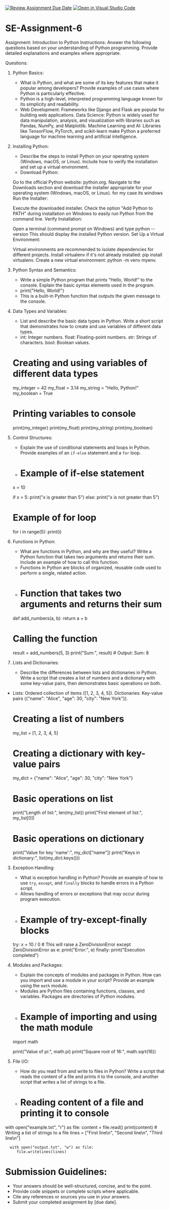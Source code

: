 [![Review Assignment Due Date](https://classroom.github.com/assets/deadline-readme-button-22041afd0340ce965d47ae6ef1cefeee28c7c493a6346c4f15d667ab976d596c.svg)](https://classroom.github.com/a/WfNmjXUk)
[![Open in Visual Studio Code](https://classroom.github.com/assets/open-in-vscode-2e0aaae1b6195c2367325f4f02e2d04e9abb55f0b24a779b69b11b9e10269abc.svg)](https://classroom.github.com/online_ide?assignment_repo_id=15297984&assignment_repo_type=AssignmentRepo)
# SE-Assignment-6
 Assignment: Introduction to Python
Instructions:
Answer the following questions based on your understanding of Python programming. Provide detailed explanations and examples where appropriate.

 Questions:

1. Python Basics:
   - What is Python, and what are some of its key features that make it popular among developers? Provide examples of use cases where Python is particularly effective.
   - Python is a high-level, interpreted programming language known for its simplicity and readability.
   - Web Development: Frameworks like Django and Flask are popular for building web applications.
   Data Science: Python is widely used for data manipulation, analysis, and visualization with libraries such as Pandas, NumPy, and Matplotlib.
   Machine Learning and AI: Libraries like TensorFlow, PyTorch, and scikit-learn make Python a preferred language for machine learning and artificial intelligence.

2. Installing Python:
   - Describe the steps to install Python on your operating system (Windows, macOS, or Linux). Include how to verify the installation and set up a virtual environment.
   - Download Python:

   Go to the official Python website: python.org.
   Navigate to the Downloads section and download the installer appropriate for your operating system (Windows, macOS, or Linux). for my case its windows 
   Run the Installer:

   Execute the downloaded installer.
   Check the option "Add Python to PATH" during installation on Windows to easily run Python from the command line.
   Verify Installation:

   Open a terminal (command prompt on Windows) and type python --version
   This should display the installed Python version.
   Set Up a Virtual Environment:

   Virtual environments are recommended to isolate dependencies for different projects.
   Install virtualenv if it's not already installed: pip install virtualenv.
   Create a new virtual environment: python -m venv myenv.

3. Python Syntax and Semantics:
   - Write a simple Python program that prints "Hello, World!" to the console. Explain the basic syntax elements used in the program.
   - print("Hello, World!")
   -  This is a built-in Python function that outputs the given message to the console.

4. Data Types and Variables:
   - List and describe the basic data types in Python. Write a short script that demonstrates how to create and use variables of different data types.
   - int: Integer numbers.
   float: Floating-point numbers.
   str: Strings of characters.
   bool: Boolean values.
   # Creating and using variables of different data types
   my_integer = 42
   my_float = 3.14
   my_string = "Hello, Python!"
   my_boolean = True

   # Printing variables to console
   print(my_integer)
   print(my_float)
   print(my_string)
   print(my_boolean)


5. Control Structures:
   - Explain the use of conditional statements and loops in Python. Provide examples of an `if-else` statement and a `for` loop.
   - # Example of if-else statement
   x = 10

   if x > 5:
      print("x is greater than 5")
   else:
      print("x is not greater than 5")
      # Example of for loop
   for i in range(5):
      print(i)



1. Functions in Python:
   - What are functions in Python, and why are they useful? Write a Python function that takes two arguments and returns their sum. Include an example of how to call this function.
   - Functions in Python are blocks of organized, reusable code used to perform a single, related action.
   - # Function that takes two arguments and returns their sum
   def add_numbers(a, b):
      return a + b

   # Calling the function
   result = add_numbers(5, 3)
   print("Sum:", result)  # Output: Sum: 8


2. Lists and Dictionaries:
   - Describe the differences between lists and dictionaries in Python. Write a script that creates a list of numbers and a dictionary with some key-value pairs, then demonstrates basic operations on both.
 - Lists: Ordered collection of items ([1, 2, 3, 4, 5]).
   Dictionaries: Key-value pairs ({"name": "Alice", "age": 30, "city": "New York"}).

   # Creating a list of numbers
   my_list = [1, 2, 3, 4, 5]

   # Creating a dictionary with key-value pairs
   my_dict = {"name": "Alice", "age": 30, "city": "New York"}

   # Basic operations on list
   print("Length of list:", len(my_list))
   print("First element of list:", my_list[0])

   # Basic operations on dictionary
   print("Value for key 'name':", my_dict["name"])
   print("Keys in dictionary:", list(my_dict.keys()))



3. Exception Handling:
   - What is exception handling in Python? Provide an example of how to use `try`, `except`, and `finally` blocks to handle errors in a Python script.
   - Allows handling of errors or exceptions that may occur during program execution.
   - # Example of try-except-finally blocks
   try:
      x = 10 / 0  # This will raise a ZeroDivisionError
   except ZeroDivisionError as e:
      print("Error:", e)
   finally:
      print("Execution completed")


4. Modules and Packages:
   - Explain the concepts of modules and packages in Python. How can you import and use a module in your script? Provide an example using the `math` module.
   - Modules are Python files containing functions, classes, and variables. Packages are directories of Python modules.
   - # Example of importing and using the math module
   import math

   print("Value of pi:", math.pi)
   print("Square root of 16:", math.sqrt(16))


5.  File I/O:
    - How do you read from and write to files in Python? Write a script that reads the content of a file and prints it to the console, and another script that writes a list of strings to a file.
    - # Reading content of a file and printing it to console
   with open("example.txt", "r") as file:
      content = file.read()
      print(content)
      # Writing a list of strings to a file
      lines = ["First line\n", "Second line\n", "Third line\n"]

      with open("output.txt", "w") as file:
         file.writelines(lines)




# Submission Guidelines:
- Your answers should be well-structured, concise, and to the point.
- Provide code snippets or complete scripts where applicable.
- Cite any references or sources you use in your answers.
- Submit your completed assignment by [due date].


